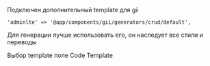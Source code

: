 Подключен дополнительный template для gii

~~~
'adminlte' => '@app/components/gii/generators/crud/default',
~~~

Для генерации лучше использовать его, он наследует все стили и переводы

Выбор template поле Code Template
